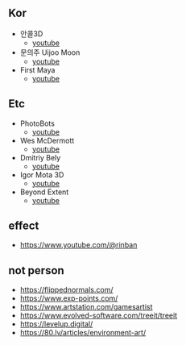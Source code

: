 ## Kor

- 안콜3D
  - [youtube](https://www.youtube.com/@ANCALL3D)
- 문의주 Uijoo Moon
  - [youtube](https://www.youtube.com/@MoonUijoo)
- First Maya
  - [youtube](https://www.youtube.com/@FirstMaya)

## Etc

- PhotoBots
  - [youtube](https://www.youtube.com/@PhotoBots)
- Wes McDermott
  - [youtube](https://www.youtube.com/@wes.mcdermott)
- Dmitriy Bely
  - [youtube](https://www.youtube.com/@dmitriybely)
- Igor Mota 3D
  - [youtube](https://www.youtube.com/@igormota3d)
- Beyond Extent
  - [youtube](https://www.youtube.com/@BeyondExtent)

## effect

- https://www.youtube.com/@rinban

## not person

- <https://flippednormals.com/>
- <https://www.exp-points.com/>
- <https://www.artstation.com/gamesartist>
- <https://www.evolved-software.com/treeit/treeit>
- <https://levelup.digital/>
- <https://80.lv/articles/environment-art/>